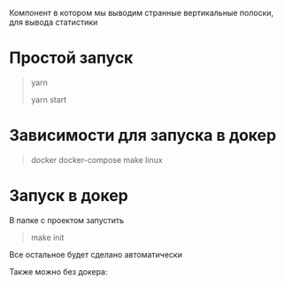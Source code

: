 Компонент в котором мы выводим странные вертикальные полоски, для вывода статистики 

# Простой запуск 
> yarn
>
> yarn start

# Зависимости для запуска в докер
>docker docker-compose make linux

# Запуск в докер
В папке с проектом запустить

> make init

Все остальное будет сделано автоматически

Также можно без докера:


